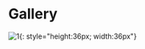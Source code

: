 # Gallery

![1](.pic/https://github.com/ACES-GNDEC/EVENTS/blob/main/20190927_164041-1.jpg){: style="height:36px; width:36px"}
